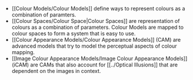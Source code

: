 - [[Colour Models/Colour Models]] define ways to represent colours as a combination of paramters.
- [[Colour Spaces/Colour Space|Colour Spaces]] are representation of colours as a combination of parameters. Colour Models are mapped to colour spaces to form a system that is easy to use.
- [[Colour Appearance Models/Colour Appearance Models]] (CAM) are advanced models that try to model the perceptual aspects of colour mapping.
- [[Image Colour Appearance Models/Image Colour Appearance Models]] (iCAM) are CAMs that also account for [[../Optical Illusions]] that are dependent on the images in context.